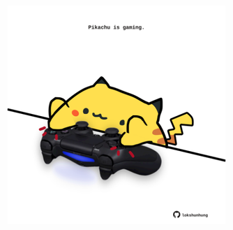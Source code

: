 <!-- built at 07/06/2024, 13:02:29 UTC -->
<p align="center">
  <img width="500" height="500" src="./ReadmeImage.svg">
</p>
